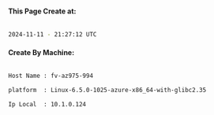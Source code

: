 
   
#### This Page Create at:

```bash

2024-11-11 - 21:27:12 UTC

```

#### Create By Machine:

```bash

Host Name : fv-az975-994

platform  : Linux-6.5.0-1025-azure-x86_64-with-glibc2.35

Ip Local  : 10.1.0.124

```

